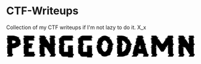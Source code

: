 # CTF-Writeups
Collection of my CTF writeups if I'm not lazy to do it. X_x

![Pengg0damn Logo](/Pengg0damn.png)
